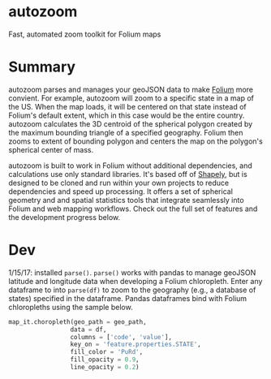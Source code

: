 # autozoom
Fast, automated zoom toolkit for Folium maps

# Summary
autozoom parses and manages your geoJSON data to make [Folium](python-visualization.github.io/folium/) more convient. For example, autozoom will zoom to a specific state in a map of the US. When the map loads, it will be centered on that state instead of Folium's default extent, which in this case would be the entire country. autozoom calculates the 3D centroid of the spherical polygon created by the maximum bounding triangle of a specified geography. Folium then zooms to extent of bounding polygon and centers the map on the polygon's spherical center of mass.

autozoom is built to work in Folium without additional dependencies, and calculations use only standard libraries. It's based off of [Shapely](https://pypi.python.org/pypi/Shapely), but is designed to be cloned and run within your own projects to reduce dependencies and speed up processing. It offers a set of spherical geometry and and spatial statistics tools that integrate seamlessly into Folium and web mapping workflows. Check out the full set of features and the development progress below.

# Dev
1/15/17: installed `parse()`. `parse()` works with pandas to manage geoJSON latitude and longitude data when developing a Folium chloropleth. Enter any dataframe to into `parse(df)` to zoom to the geography (e.g., a database of states) specified in the dataframe. Pandas dataframes bind with Folium chloropleths using the sample below.

```python
map_it.choropleth(geo_path = geo_path,
                 data = df,
                 columns = ['code', 'value'],
                 key_on = 'feature.properties.STATE',
                 fill_color = 'PuRd',
                 fill_opacity = 0.9,
                 line_opacity = 0.2)
```
